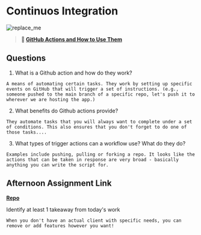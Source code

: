 # Continuos Integration

![replace_me](https://codeworks.blob.core.windows.net/public/assets/img/illustrations/placeholder.svg)

> **📖 [GitHub Actions and How to Use Them](https://codeworksacademy.com/fs-student-guide/resources/wk8-9/05-Github-Actions)**

## Questions

1. What is a Github action and how do they work?
```
A means of automating certain tasks. They work by setting up specific events on GitHub that will trigger a set of instructions. (e.g., someone pushed to the main branch of a specific repo, let's push it to wherever we are hosting the app.)
```

2. What benefits do Github actions provide?
```
They automate tasks that you will always want to complete under a set of conditions. This also ensures that you don't forget to do one of those tasks....
```

3. What types of trigger actions can a workflow use? What do they do?
```
Examples include pushing, pulling or forking a repo. It looks like the actions that can be taken in response are very broad - basically anything you can write the script for. 
```

## Afternoon Assignment Link

**[Repo](https://github.com/owennwoodward/sandwich-quest)**

Identify at least 1 takeaway from today's work

```
When you don't have an actual client with specific needs, you can remove or add features however you want!
```